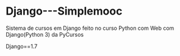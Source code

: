 # Django---Simplemooc
Sistema de cursos em Django feito no curso Python com Web com Django(Python 3) da PyCursos

Django==1.7
